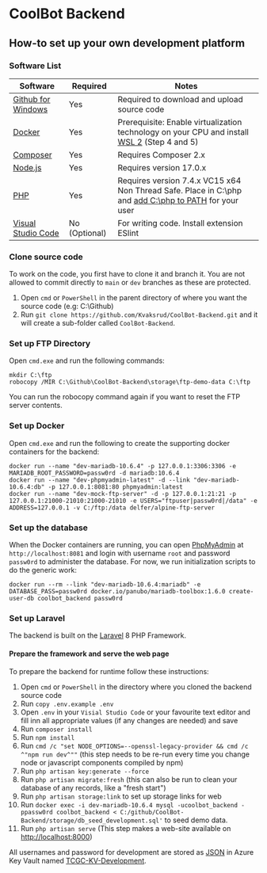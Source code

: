 # CoolBot Backend

## How-to set up your own development platform

### Software List
| Software | Required | Notes |
| -------- | -------- | ----- |
| [Github for Windows](https://gitforwindows.org/) | Yes | Required to download and upload source code
| [Docker](https://docs.docker.com/desktop/windows/install/) | Yes | Prerequisite: Enable virtualization technology on your CPU and install [WSL 2](https://docs.microsoft.com/en-us/windows/wsl/install-manual#step-4---download-the-linux-kernel-update-package) (Step 4 and 5) |
| [Composer](https://getcomposer.org/Composer-Setup.exe) | Yes | Requires Composer 2.x |
| [Node.js](https://nodejs.org/en/download/current/) | Yes | Requires version 17.0.x |
| [PHP](https://windows.php.net/download/#php-7.4) | Yes | Requires version 7.4.x VC15 x64 Non Thread Safe. Place in C:\php and [add C:\php to PATH](https://www.architectryan.com/2018/03/17/add-to-the-path-on-windows-10/) for your user  |
| [Visual Studio Code](https://code.visualstudio.com/) | No (Optional) | For writing code. Install extension ESlint

### Clone source code
To work on the code, you first have to clone it and branch it. You are not allowed to commit directly to ``main`` or ``dev`` branches as these are protected.
1. Open ``cmd`` or ``PowerShell`` in the parent directory of where you want the source code (e.g: C:\Github)
2. Run ``git clone https://github.com/Kvaksrud/CoolBot-Backend.git`` and it will create a sub-folder called ``CoolBot-Backend``.

### Set up FTP Directory
Open ``cmd.exe`` and run the following commands:
```
mkdir C:\ftp
robocopy /MIR C:\Github\CoolBot-Backend\storage\ftp-demo-data C:\ftp
```
You can run the robocopy command again if you want to reset the FTP server contents. 

### Set up Docker
Open ``cmd.exe`` and run the following to create the supporting docker containers for the backend:
```
docker run --name "dev-mariadb-10.6.4" -p 127.0.0.1:3306:3306 -e MARIADB_ROOT_PASSWORD=passw0rd -d mariadb:10.6.4
docker run --name "dev-phpmyadmin-latest" -d --link "dev-mariadb-10.6.4:db" -p 127.0.0.1:8081:80 phpmyadmin:latest
docker run --name "dev-mock-ftp-server" -d -p 127.0.0.1:21:21 -p 127.0.0.1:21000-21010:21000-21010 -e USERS="ftpuser|passw0rd|/data" -e ADDRESS=127.0.0.1 -v C:/ftp:/data delfer/alpine-ftp-server
```

### Set up the database
When the Docker containers are running, you can open [PhpMyAdmin](http://localhost:8081) at ``http://localhost:8081`` and login with username ``root`` and password ``passw0rd`` to administer the database.
For now, we run initialization scripts to do the generic work:
```
docker run --rm --link "dev-mariadb-10.6.4:mariadb" -e DATABASE_PASS=passw0rd docker.io/panubo/mariadb-toolbox:1.6.0 create-user-db coolbot_backend passw0rd
```

### Set up Laravel
The backend is built on the [Laravel](https://laravel.com/docs/8.x/readme) 8 PHP Framework.

#### Prepare the framework and serve the web page
To prepare the backend for runtime follow these instructions:
1. Open ``cmd`` or ``PowerShell`` in the directory where you cloned the backend source code
2. Run ``copy .env.example .env``
3. Open ``.env`` in your ``Visial Studio Code`` or your favourite text editor and fill inn all appropriate values (if any changes are needed) and save 
4. Run ``composer install``
5. Run ``npm install``
6. Run ``cmd /c "set NODE_OPTIONS=--openssl-legacy-provider && cmd /c ^"npm run dev^""`` (this step needs to be re-run every time you change node or javascript components compiled by npm)
7. Run ``php artisan key:generate --force``
8. Run ``php artisan migrate:fresh`` (this can also be run to clean your database of any records, like a "fresh start")
9. Run ``php artisan storage:link`` to set up storage links for web
10. Run ``docker exec -i dev-mariadb-10.6.4 mysql -ucoolbot_backend -ppassw0rd coolbot_backend < C:/github/CoolBot-Backend/storage/db_seed_development.sql'`` to seed demo data.
11. Run ``php artisan serve`` (This step makes a web-site available on [http://localhost:8000](http://localhost:8000))

All usernames and password for development are stored as [JSON](https://www.w3schools.com/js/js_json_intro.asp) in Azure Key Vault named [TCGC-KV-Development](https://portal.azure.com/#@kvaksrud.it/resource/subscriptions/45acfd74-4aaa-4b0e-a9b1-94cb328c8c1c/resourceGroups/RSG-US-EAST-TCGC/providers/Microsoft.KeyVault/vaults/TCGC-KV-Development/secrets).

